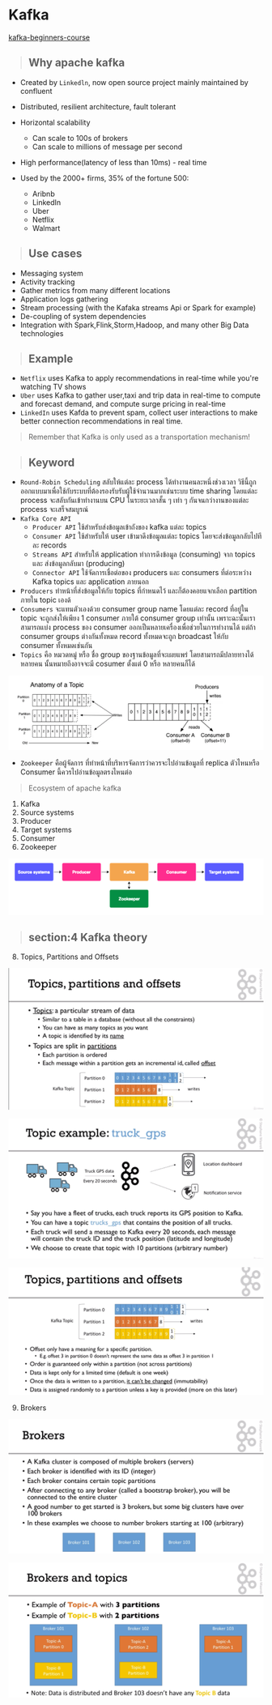 # Kafka

[kafka-beginners-course](https://github.com/simplesteph/kafka-beginners-course)

> ## Why apache kafka

- Created by `Linkedln`, now open source project mainly maintained by confluent
- Distributed, resilient architecture, fault tolerant
- Horizontal scalability
  - Can scale to 100s of brokers
  - Can scale to millions of message per second
- High performance(latency of less than 10ms) - real time
- Used by the 2000+ firms, 35% of the fortune 500:

  - Aribnb
  - LinkedIn
  - Uber
  - Netflix
  - Walmart

> ## Use cases

- Messaging system
- Activity tracking
- Gather metrics from many different locations
- Application logs gathering
- Stream processing (with the Kafaka streams Api or Spark for example)
- De-coupling of system dependencies
- Integration with Spark,Flink,Storm,Hadoop, and many other Big Data technologies

> ## Example

- `Netflix` uses Kafka to apply recommendations in real-time while you're watching TV shows
- `Uber` uses Kafka to gather user,taxi and trip data in real-time to compute and forecast demand, and compute surge pricing in real-time
- `LinkedIn` uses Kafda to prevent spam, collect user interactions to make better connection recommendations in real time.

> Remember that Kafka is only used as a transportation mechanism!

> ## Keyword

- `Round-Robin Scheduling` สลับให้แต่ละ process ได้ทำงานคนละหนึ่งช่วงเวลา
  วิธีนี้ถูกออกแบบมาเพื่อใช้กับระบบที่ต้องรองรับรับผู้ใช้จำนวนมากเช่นระบบ time sharing โดยแต่ละ process จะสลับกันเข้าทำงานบน CPU ในระยะเวลาสั้น ๆ เท่า ๆ กันจนกว่างานของแต่ละ process จะเสร็จสมบูรณ์
- `Kafka Core API`
  - `Producer API` ใช้สำหรับส่งข้อมูลเข้าถังของ kafka แต่ละ topics
  - `Consumer API` ใช้สำหรับให้ user เข้ามาดึงข้อมูลแต่ละ topics โดยจะส่งข้อมูลกลับไปทีละ records
  - `Streams API` สำหรับให้ application ทำการดึงข้อมูล (consuming) จาก topics และ ส่งข้อมูลกลับมา (producing)
  - `Connector API` ใช้จัดการเชื่อต่อของ producers และ consumers ที่ต่อระหว่าง Kafka topics และ application ภายนอก
- `Producers` ทำหน้าที่ส่งข้อมูลให้กับ topics ที่กำหนดไว้ และก็ต้องคอยแจกเลือก partition ภายใน topic เองด้
- `Consumers` จะแทนตัวเองด้วย consumer group name โดยแต่ละ record ที่อยู่ใน topic จะถูกส่งให้เพียง 1 consumer ภายใต้ consumer group เท่านั้น เพราะฉะนั้นเราสามารถแบ่ง process ของ consumer ออกเป็นหลายเครื่องเพื่อช่วยในการทำงานได้ แต่ถ้า consumer groups ต่างกันทั้งหมด record ทั้งหมดจะถูก broadcast ให้กับ consumer ทั้งหมดเช่นกัน
- `Topics` คือ หมวดหมู่ หรือ ชื่อ group ของฐานข้อมูลที่จะเผยแพร่ โดยสามารถมีปลายทางได้หลายคน นั้นหมายถึงอาจจะมี cosumer ตั้งแต่ 0 หรือ หลายคนก็ได้

![topics](./images/topics.png)

- `Zookeeper` คือผู้จัดการ ที่ทำหน้าที่บริหารจัดการว่าควรจะไปอ่านข้อมูลที่ replica ตัวไหนหรือ Consumer นี้ควรไปอ่านข้อมูลตรงไหนต่อ

> Ecosystem of apache kafka

1. Kafka
2. Source systems
3. Producer
4. Target systems
5. Consumer
6. Zookeeper

![Ecosystem](./images/ecosystem.png)

> ## section:4 Kafka theory

8. Topics, Partitions and Offsets

![topics-partitions-offsets](./images/topics-partitions-offsets.png)

![topics-ex](./images/topics-ex.png)

![topics-partitions-offsets](./images/topics-partitions-offsets-2.png)

9. Brokers

![brokers](./images/brokers.png)

![brokers-topics](./images/brokers-topics.png)
